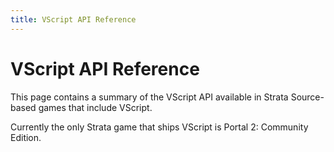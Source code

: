 ```yaml
---
title: VScript API Reference
---
```


# VScript API Reference

This page contains a summary of the VScript API available in Strata Source-based games that include
VScript. 

Currently the only Strata game that ships VScript is Portal 2: Community Edition.
